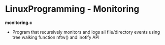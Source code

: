 # LinuxProgramming - Monitoring

**monitoring.c**
- Program that recursively monitors and logs all file/directory events using tree walking function nftw() and inotify API

